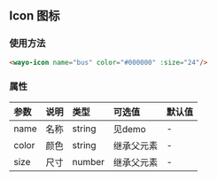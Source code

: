 ## Icon 图标

### 使用方法
```html
<wayo-icon name="bus" color="#000000" :size="24"/>
```

### 属性
|参数|说明|类型|可选值|默认值|
|:--|:--|:--|:--|:--|
|name|名称|string|见demo|-|
|color|颜色|string|继承父元素|-|
|size|尺寸|number|继承父元素|-|